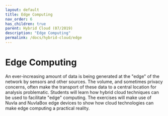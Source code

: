 ```yaml
---
layout: default
title: Edge Computing
nav_order: 6
has_children: true
parent: Hybrid Cloud (07/2019)
description: "Edge Computing"
permalink: /docs/hybrid-cloud/edge
---
```


# Edge Computing

An ever-increasing amount of data is being generated at the "edge" of
the network by sensors and other sources. The volume, and sometimes
privacy concerns, often make the transport of these data to a central
location for analysis problematic.  Students will learn how hybrid
cloud techniques can be used to facilitate "edge" computing. The
exercises will make use of Nuvla and NuvlaBox edge devices to show how
cloud technologies can make edge computing a practical reality.
